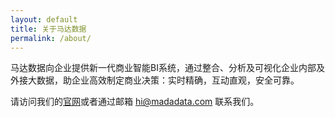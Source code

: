 ```yaml
---
layout: default
title: 关于马达数据
permalink: /about/
---
```


马达数据向企业提供新一代商业智能BI系统，通过整合、分析及可视化企业内部及外接大数据，助企业高效制定商业决策：实时精确，互动直观，安全可靠。

请访问我们的[官网](https://www.madadata.com)或者通过邮箱 hi@madadata.com 联系我们。
